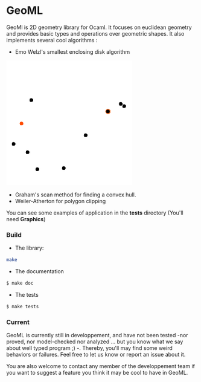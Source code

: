 # GeoML

GeoMl is 2D geometry library for Ocaml. It focuses on euclidean geometry
and provides basic types and operations over geometric shapes.
It also implements several cool algorithms :

* Emo Welzl's smallest enclosing disk algorithm

![ws](img/welzl.gif)
* Graham's scan method for finding a convex hull.
* Weiler-Atherton for polygon clipping

You can see some examples of application in the **tests** directory (You'll need **Graphics**)
### Build 
- The library: 
```sh 
make
```
- The documentation 
```sh
$ make doc 
```
- The tests 
```sh
$ make tests
```

### Current
GeoML is currently still in developpement, and have not been tested -nor proved, nor model-checked nor analyzed ... but you know what we say about well typed program ;) -. Thereby, you'll may find some weird behaviors or failures. Feel free to let us know or report an issue about it.

You are also welcome to contact any member of the developpement team if you want to suggest a feature you think it may be cool to have in GeoML.
